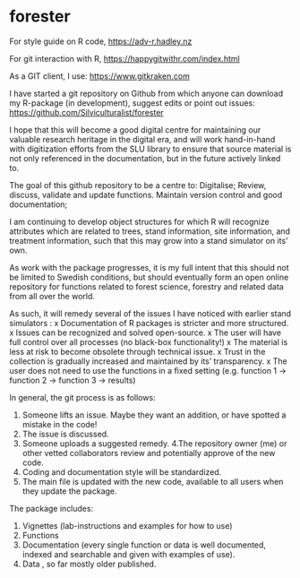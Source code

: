 # forester

For style guide on R code, https://adv-r.hadley.nz

For git interaction with R, https://happygitwithr.com/index.html

As a GIT client, I use: https://www.gitkraken.com



 
I have started a git repository on Github from which anyone can download my R-package (in development), suggest edits or point out issues: https://github.com/Silviculturalist/forester
 
I hope that this will become a good digital centre for maintaining our valuable research heritage in the digital era, and will work hand-in-hand with digitization efforts from the SLU library to ensure that source material is not only referenced in the documentation, but in the future actively linked to.

The goal of this github repository to be a centre to:
Digitalise;
Review,  discuss, validate and update functions.
Maintain version control and good documentation;

 
I am continuing to develop object structures for which R will recognize attributes which are related to trees, stand information, site information, and treatment information, such that this may grow into a stand simulator on its’ own.

As work with the package progresses, it is my full intent that this should not be limited to Swedish conditions, but should eventually form an open online repository for functions related to forest science, forestry and related data from all over the world.
 
As such, it will remedy several of the issues I have noticed with earlier stand simulators :
x Documentation of R packages is stricter and more structured.
x Issues can be recognized and solved open-source.
x The user will have full control over all processes (no black-box functionality!)
x The material is less at risk to become obsolete through technical issue.
x Trust in the collection is gradually increased and maintained by its’ transparency.
x The user does not need to use the functions in a fixed setting (e.g. function 1 -> function 2 -> function 3 -> results)
 
 
In general, the git process is as follows:
 
1. Someone lifts an issue. Maybe they want an addition, or have spotted a mistake in the code!
2. The issue is discussed.
3. Someone uploads a suggested remedy.
4.The repository owner (me) or other vetted collaborators review and potentially approve of the new code.
5. Coding and documentation style will be standardized.
6. The main file is updated with the new code, available to all users when they update the package.
 
 
The package includes:
1. Vignettes (lab-instructions and examples for how to use)
2. Functions
3. Documentation (every single function or data is well documented, indexed and searchable and given with examples of use).
4. Data , so far mostly older published.
 
